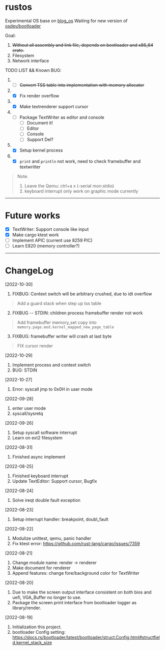 # rustos
Experimental OS base on [blog_os](https://github.com/phil-opp/blog_os)
Waiting for new version of [osdev/bootloader](https://github.com/rust-osdev/bootloader)

Goal:
1. ~~Without all assembly and link file, depends on bootloader and x86_64 crate.~~
2. Filesystem
3. Network interface

TODO LIST && Known BUG:
1. - [ ] ~~Convert TSS table into implementation with memory allocator~~
2. - [x] Fix render overflow
3. - [x] Make textrenderer support cursor
4. - [ ] Package TextWriter as editor and console
        - [ ] Document it!
        - [ ] Editor
        - [ ] Console
        - [ ] Support Del?
5. - [x] Setup kernel process
6. - [x] `print` and `println` not work, need to check framebuffer and textwritter

> Note.
>
> 1. Leave the Qemu: ctrl+a x (-serial mon:stdio)
> 2. keyboard interrupt only work on graphic mode currently

---
# Future works
 - [x] TextWriter: Support console like input
 - [x] Make cargo ktest work
 - [ ] Implement APIC (current use 8259 PIC)
 - [ ] Learn E820 (memory controller?)

---
# ChangeLog
[2022-10-30]
1. FIXBUG: Context switch will be arbitrary crushed, due to idt overflow
 > Add a guard stack when step up tss table
2. FIXBUG -- STDIN: children process framebuffer render not work 
 > Add framebuffer memory_set copy into `memory.page.mod.kernel_mapped_new_page_table`
3. FIXBUG: framebuffer writer will crash at last byte
 > FIX cursor render

[2022-10-29]
1. Implement process and context switch
2. BUG: STDIN

[2022-10-27]
1. Error: syscall jmp to 0x0H in user mode

[2022-09-28]
1. enter user mode
2. syscall/sysretq

[2022-09-26]
1. Setup syscall software interrupt
2. Learn on ext2 filesystem

[2022-08-31]
1. Finished async implement

[2022-08-25]
1. Finished keyboard interrupt
2. Update TextEditor: Support cursor, Bugfix

[2022-08-24]
1. Solve ireqt double fault exception

[2022-08-23]
1. Setup interrupt handler: breakpoint, doubl_fault

[2022-08-22]
1. Modulize unittest, qemu, panic handler
2. Fix ktest error: https://github.com/rust-lang/cargo/issues/7359


[2022-08-21]
1. Change module name: render -> renderer
2. Make document for renderer
3. Append features: change fore/background color for TextWriter

[2022-08-20]
1. Due to make the screen output interface consistent on both bios and uefi, VGA_Buffer no longer to use.
2. Package the screen print interface from bootloader logger as library/render.

[2022-08-19] 
1. Initialization this project.
2. bootloader Config setting: https://docs.rs/bootloader/latest/bootloader/struct.Config.html#structfield.kernel_stack_size
